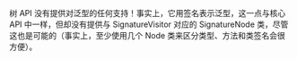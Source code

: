 树 API 没有提供对泛型的任何支持！事实上，它用签名表示泛型，这一点与核心 API 中一样，但却没有提供与 SignatureVisitor 对应的 SignatureNode 类，尽管这也是可能的（事实上，至少使用几个 Node 类来区分类型、方法和类签名会很方便）。